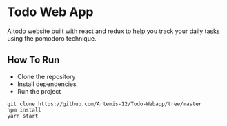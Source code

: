 
# Todo Web App 

A todo website built with react and redux to help you track your daily tasks using the pomodoro technique.

## How To Run
 * Clone the repository
 * Install dependencies
 * Run the project
 
 ```
 git clone https://github.com/Artemis-12/Todo-Webapp/tree/master
 npm install
 yarn start
 ```
